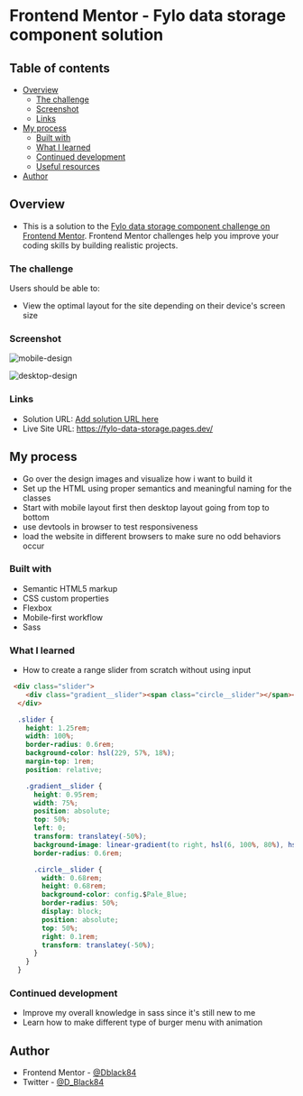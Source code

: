 # Frontend Mentor - Fylo data storage component solution


## Table of contents

- [Overview](#overview)
  - [The challenge](#the-challenge)
  - [Screenshot](#screenshot)
  - [Links](#links)
- [My process](#my-process)
  - [Built with](#built-with)
  - [What I learned](#what-i-learned)
  - [Continued development](#continued-development)
  - [Useful resources](#useful-resources)
- [Author](#author)



## Overview

- This is a solution to the [Fylo data storage component challenge on Frontend Mentor](https://www.frontendmentor.io/challenges/fylo-data-storage-component-1dZPRbV5n). Frontend Mentor challenges help you improve your coding skills by building realistic projects. 

### The challenge

Users should be able to:

- View the optimal layout for the site depending on their device's screen size

### Screenshot

![mobile-design](https://user-images.githubusercontent.com/49578782/159097159-f34be0c9-d426-4cf8-8e07-26e8ffa2e6f1.jpg)

![desktop-design](https://user-images.githubusercontent.com/49578782/159097201-65a1f672-f347-425e-be54-3f26308edeec.jpg)


### Links

- Solution URL: [Add solution URL here](https://your-solution-url.com)
- Live Site URL: https://fylo-data-storage.pages.dev/

## My process


- Go over the design images and visualize how i want to build it
- Set up the HTML using proper semantics and meaningful naming for the classes
- Start with mobile layout first then desktop layout going from top to bottom
- use devtools in browser to test responsiveness
- load the website in different browsers to make sure no odd behaviors occur

### Built with

- Semantic HTML5 markup
- CSS custom properties
- Flexbox
- Mobile-first workflow
- Sass

### What I learned

- How to create a range slider from scratch without using input 


```html
 <div class="slider">
    <div class="gradient__slider"><span class="circle__slider"></span></div>
  </div>
```
```css
  .slider {
    height: 1.25rem;
    width: 100%;
    border-radius: 0.6rem;
    background-color: hsl(229, 57%, 18%);
    margin-top: 1rem;
    position: relative;

    .gradient__slider {
      height: 0.95rem;
      width: 75%;
      position: absolute;
      top: 50%;
      left: 0;
      transform: translatey(-50%);
      background-image: linear-gradient(to right, hsl(6, 100%, 80%), hsl(335, 100%, 65%));
      border-radius: 0.6rem;

      .circle__slider {
        width: 0.68rem;
        height: 0.68rem;
        background-color: config.$Pale_Blue;
        border-radius: 50%;
        display: block;
        position: absolute;
        top: 50%;
        right: 0.1rem;
        transform: translatey(-50%);
      }
    }
  }
```


### Continued development

- Improve my overall knowledge in sass since it's still new to me 
- Learn how to make different type of burger menu with animation 



## Author

- Frontend Mentor - [@Dblack84](https://www.frontendmentor.io/profile/Dblack84)
- Twitter - [@D_Black84](https://www.twitter.com/D_Black84)


